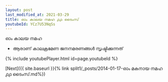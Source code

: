 ```yaml
---
layout: post
last_modified_at: 2021-03-29
title: ഓം കാലയ നമഹ ൧൧ ടൈംസ്
youtubeId: YCz7U53NqSs
---
```

 
 
 ഓം കാലയ നമഹ 
 
 -  ആരാണ് കാലക്രമേണ ജനനമരണങ്ങൾ സൃഷ്ടിക്കുന്നത് 
 
  
 
  
 
 
 
 
 
 


{% include youtubePlayer.html id=page.youtubeId %}
 
[Next]({{ site.baseurl }}{% link  split1/_posts/2014-01-17-ഓം മകനായ നമഹ ൧൧ ടൈംസ്.md%})
 
